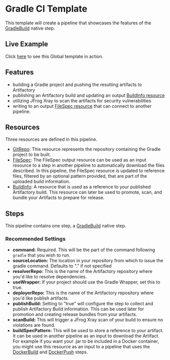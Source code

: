 # Gradle CI Template
This template will create a pipeline that showcases the features of the [GradleBuild](https://www.jfrog.com/confluence/display/JFROG/GradleBuild) native step.

## Live Example 
Click [here](https://pipelines.jfrog.io/ui/pipelines/myPipelines/viewPipelines?projectKey=templates) to see this Global template in action.

## Features
- building a Gradle project and pushing the resulting artifacts to Artifactory
- publishing an Artifactory build and updating an output [BuildInfo resource](https://www.jfrog.com/confluence/display/JFROG/BuildInfo)
- utilizing JFrog Xray to scan the artifacts for security vulnerabilities
- writing to an output [FileSpec resource](https://www.jfrog.com/confluence/display/JFROG/FileSpec) that can connect to another pipeline.

## Resources
Three resources are defined in this pipeline.
* [GitRepo](https://www.jfrog.com/confluence/display/JFROG/GitRepo): This resource represents the repository containing the Gradle project to be built.
* [FileSpec](https://www.jfrog.com/confluence/display/JFROG/FileSpec): The FileSpec output resource can be used as an input resource to a step in another pipeline to automatically download the files described. In this pipeline, the FileSpec resource is updated to reference files, filtered by an optional pattern provided, that are part of the uploaded build information.
* [BuildInfo](https://www.jfrog.com/confluence/display/JFROG/BuildInfo): A resource that is used as a reference to your published Artifactory build. This resource can later be used to promote, scan, and bundle your Artifacts to prepare for release.


## Steps
This pipeline contains one step, a [GradleBuild](https://www.jfrog.com/confluence/display/JFROG/GradleBuild) native step.

### Recommended Settings
- **command:** Required. This will be the part of the command following `gradle` that you wish to run.
- **sourceLocation:** The location in your repository from which to issue the gradle command. Defaults to "." if not specified
- **resolverRepo:** This is the name of the Artifactory repository where you'd like to resolve dependencies.
- **useWrapper:** If your project should use the Gradle Wrapper, set this to true.
- **deployerRepo:** This is the name of the Artifactory repository where you'd like publish artifacts.
- **publishBuild:** Setting to "true" will configure the step to collect and publish Artifactory Build information. This can be used later for promotion and creating release bundles from your artifacts.
- **scanBuild:** This will trigger a JFrog Xray scan of your build to ensure no violations are found.
- **buildSpecPattern:** This will be used to store a reference to your artifact. It can be used in another pipeline as an input to download the Artifact. For example if you want your .jar to be included in a Docker container, you might use this resource as an input to a pipeline that uses the [DockerBuild](https://www.jfrog.com/confluence/display/JFROG/DockerBuild) and [DockerPush](https://www.jfrog.com/confluence/display/JFROG/DockerPush) steps.
